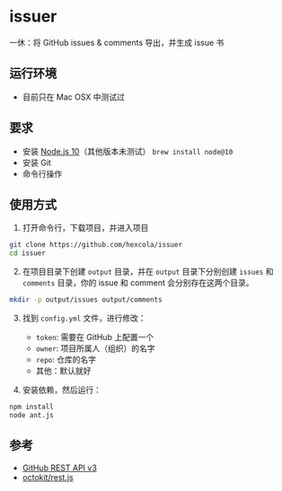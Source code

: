 # issuer
一休：将 GitHub issues &amp; comments 导出，并生成 issue 书

## 运行环境

- 目前只在 Mac OSX 中测试过

## 要求

- 安装 [Node.js 10](http://yiilib.com/topic/723/Mac%E4%BD%BF%E7%94%A8Homebrew%E5%AE%89%E8%A3%85%E6%8C%87%E5%AE%9A%E7%89%88%E6%9C%ACNodejs)（其他版本未测试） `brew install node@10`
- 安装 Git
- 命令行操作

## 使用方式

1. 打开命令行，下载项目，并进入项目

```bash
git clone https://github.com/hexcola/issuer
cd issuer
```

2. 在项目目录下创建 `output` 目录，并在 `output` 目录下分别创建 `issues` 和 `comments` 目录，你的 issue 和 comment 会分别存在这两个目录。

```bash
mkdir -p output/issues output/comments
```

3. 找到 `config.yml` 文件，进行修改：

    - `token`: 需要在 GitHub 上配置一个
    - `owner`: 项目所属人（组织）的名字
    - `repo`: 仓库的名字
    - 其他：默认就好

4. 安装依赖，然后运行：

```bash
npm install
node ant.js
```

## 参考

- [GitHub REST API v3](https://developer.github.com/v3/)
- [octokit/rest.js](https://octokit.github.io/rest.js/#usage)

